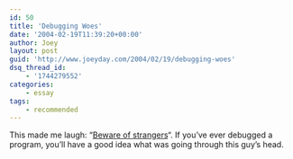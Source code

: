 ```yaml
---
id: 50
title: 'Debugging Woes'
date: '2004-02-19T11:39:20+00:00'
author: Joey
layout: post
guid: 'http://www.joeyday.com/2004/02/19/debugging-woes'
dsq_thread_id:
    - '1744279552'
categories:
    - essay
tags:
    - recommended
---
```


This made me laugh: “[Beware of strangers](http://diveintomark.org/archives/2004/02/18/libxml2)“. If you’ve ever debugged a program, you’ll have a good idea what was going through this guy’s head.